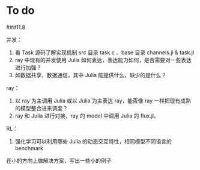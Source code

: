 # To do

###11.8 

并发：

1. 看 Task 源码了解实现机制 src 目录 task.c 、base 目录 channels.jl & task.jl
2. ray 中现有的并发使用 Julia 如何表达，表达能力如何，是否需要对一些表达进行加强？
3. 如数据共享，数据通信，其中 Julia 能提供什么，缺少的是什么？

ray：

1. 以 ray 为主调用 Julia 或以 Julia 为主表达 ray，能否像 ray 一样把现有成熟的模型整合进来调度？
2. ray 和 Julia 进行对接，ray 的 model 中调用 Julia 的 flux.jl。

RL：

1. 强化学习可以利用哪些 Julia 的动态交互特性，相同模型不同语言的 benchmark

在小的方向上做解决方案，写出一些小的例子